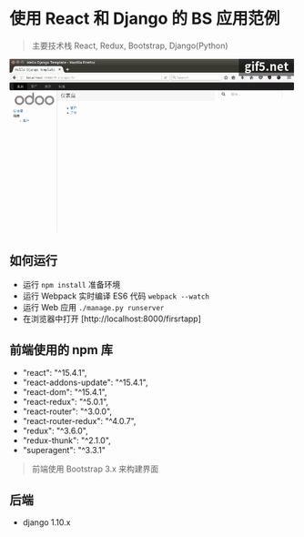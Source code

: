 # 使用 React 和 Django 的 BS 应用范例

> 主要技术栈 React, Redux, Bootstrap, Django(Python)

![Screenshot](public/screenshot.gif)

## 如何运行

- 运行 `npm install` 准备环境 
- 运行 Webpack 实时编译 ES6 代码 `webpack --watch`
- 运行 Web 应用 `./manage.py runserver`
- 在浏览器中打开 [http://localhost:8000/firsrtapp] 

## 前端使用的 npm 库
- "react": "^15.4.1",
- "react-addons-update": "^15.4.1",
- "react-dom": "^15.4.1",
- "react-redux": "^5.0.1",
- "react-router": "^3.0.0",
- "react-router-redux": "^4.0.7",
- "redux": "^3.6.0",
- "redux-thunk": "^2.1.0",
- "superagent": "^3.3.1"
> 前端使用 Bootstrap 3.x 来构建界面

## 后端
- django 1.10.x
